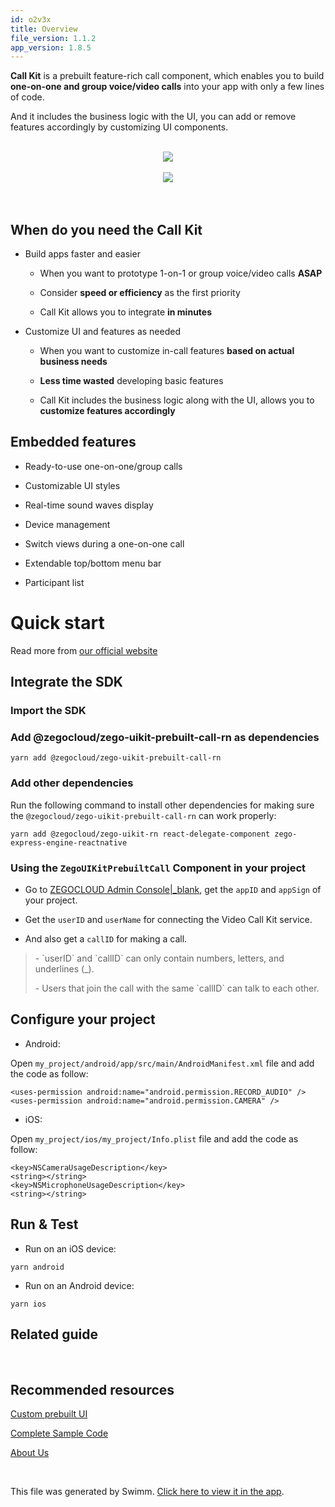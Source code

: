 ```yaml
---
id: o2v3x
title: Overview
file_version: 1.1.2
app_version: 1.8.5
---
```


**Call Kit** is a prebuilt feature-rich call component, which enables you to build **one-on-one and group voice/video calls** into your app with only a few lines of code.

And it includes the business logic with the UI, you can add or remove features accordingly by customizing UI components.

<br/>

<div align="center"><img src="https://firebasestorage.googleapis.com/v0/b/swimmio-content/o/repositories%2FZ2l0aHViJTNBJTNBemVnb191aWtpdF9wcmVidWlsdF9jYWxsX3JuJTNBJTNBTWF0Y2gtWWFuZw%3D%3D%2Fcf445cf4-62d1-4ea9-9382-3da0b75c075a.png?alt=media&token=cf708cec-74bc-4c34-b141-a387109250fd" style="width:'25%'"/></div>

<br/>

<div align="center"><img src="https://firebasestorage.googleapis.com/v0/b/swimmio-content/o/repositories%2FZ2l0aHViJTNBJTNBemVnb191aWtpdF9wcmVidWlsdF9jYWxsX3JuJTNBJTNBTWF0Y2gtWWFuZw%3D%3D%2F77265bb8-519b-49f7-a24c-dc652a94e75f.png?alt=media&token=ab95a8f6-a12a-45df-bd4c-12966fca601d" style="width:'25%'"/></div>

<br/>

<br/>

## When do you need the Call Kit

*   Build apps faster and easier

    *   When you want to prototype 1-on-1 or group voice/video calls **ASAP**

    *   Consider **speed or efficiency** as the first priority

    *   Call Kit allows you to integrate **in minutes**

*   Customize UI and features as needed

    *   When you want to customize in-call features **based on actual business needs**

    *   **Less time wasted** developing basic features

    *   Call Kit includes the business logic along with the UI, allows you to **customize features accordingly**

## Embedded features

*   Ready-to-use one-on-one/group calls

*   Customizable UI styles

*   Real-time sound waves display

*   Device management

*   Switch views during a one-on-one call

*   Extendable top/bottom menu bar

*   Participant list

# Quick start

Read more from [our official website](https://docs.zegocloud.com/article/14764)

## Integrate the SDK

### Import the SDK

### Add @zegocloud/zego-uikit-prebuilt-call-rn as dependencies

```
yarn add @zegocloud/zego-uikit-prebuilt-call-rn 
```

### Add other dependencies

Run the following command to install other dependencies for making sure the `@zegocloud/zego-uikit-prebuilt-call-rn` can work properly:

```
yarn add @zegocloud/zego-uikit-rn react-delegate-component zego-express-engine-reactnative
```

### Using the `ZegoUIKitPrebuiltCall` Component in your project

*   Go to [ZEGOCLOUD Admin Console|\_blank](https://console.zegocloud.com/), get the `appID` and `appSign` of your project.

*   Get the `userID` and `userName` for connecting the Video Call Kit service.

*   And also get a `callID` for making a call.

> \- \`userID\` and \`callID\` can only contain numbers, letters, and underlines (\_).
> 
> \- Users that join the call with the same \`callID\` can talk to each other.

## Configure your project

*   Android:

Open `my_project/android/app/src/main/AndroidManifest.xml` file and add the code as follow:

```
<uses-permission android:name="android.permission.RECORD_AUDIO" />
<uses-permission android:name="android.permission.CAMERA" />
```

*   iOS:

Open `my_project/ios/my_project/Info.plist` file and add the code as follow:

```
<key>NSCameraUsageDescription</key>
<string></string>
<key>NSMicrophoneUsageDescription</key>
<string></string>
```

## Run & Test

*   Run on an iOS device:

```
yarn android
```

*   Run on an Android device:

```
yarn ios
```

## Related guide

<br/>

## Recommended resources

[Custom prebuilt UI](https://docs.zegocloud.com/article/14767)

[Complete Sample Code](https://github.com/ZEGOCLOUD/zego_uikit_prebuilt_call_example_rn)

[About Us](https://www.zegocloud.com)

<br/>

This file was generated by Swimm. [Click here to view it in the app](https://app.swimm.io/repos/Z2l0aHViJTNBJTNBemVnb191aWtpdF9wcmVidWlsdF9jYWxsX3JuJTNBJTNBTWF0Y2gtWWFuZw==/docs/o2v3x).
